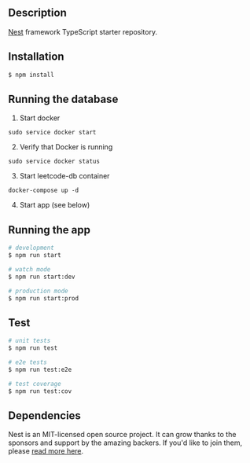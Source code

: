 ## Description

[Nest](https://github.com/nestjs/nest) framework TypeScript starter repository.

## Installation

```bash
$ npm install
```

## Running the database
1. Start docker
```
sudo service docker start
```

2. Verify that Docker is running
```
sudo service docker status
```

3. Start leetcode-db container
```
docker-compose up -d
```
4. Start app
(see below)

## Running the app

```bash
# development
$ npm run start

# watch mode
$ npm run start:dev

# production mode
$ npm run start:prod
```

## Test

```bash
# unit tests
$ npm run test

# e2e tests
$ npm run test:e2e

# test coverage
$ npm run test:cov
```

## Dependencies

Nest is an MIT-licensed open source project. It can grow thanks to the sponsors and support by the amazing backers. If you'd like to join them, please [read more here](https://docs.nestjs.com/support).